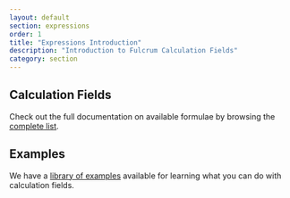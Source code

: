 ```yaml
---
layout: default
section: expressions
order: 1
title: "Expressions Introduction"
description: "Introduction to Fulcrum Calculation Fields"
category: section
---
```


## Calculation Fields

Check out the full documentation on available formulae by browsing the [complete list](/expressions/reference/).

## Examples

We have a [library of examples](/expressions/examples/) available for learning what you can do with calculation fields.
